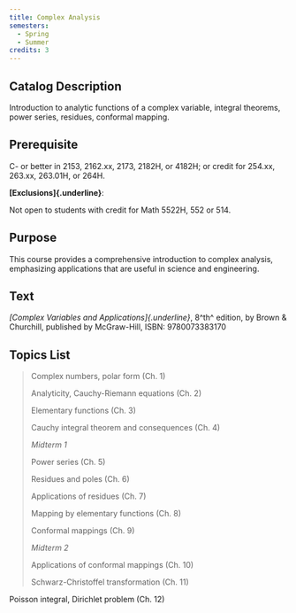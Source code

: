 ```yaml
---
title: Complex Analysis
semesters:
  - Spring
  - Summer
credits: 3
---
```


## Catalog Description

Introduction to analytic functions of a complex variable, integral
theorems, power series, residues, conformal mapping.

## Prerequisite

C- or better in 2153, 2162.xx, 2173, 2182H, or 4182H; or credit for
254.xx, 263.xx, 263.01H, or 264H.

**[Exclusions]{.underline}**:

Not open to students with credit for Math 5522H, 552 or 514.

## Purpose

This course provides a comprehensive introduction to complex analysis,
emphasizing applications that are useful in science and engineering.

## Text

*[Complex Variables and Applications]{.underline}*, 8^th^ edition, by
Brown & Churchill, published by McGraw-Hill, ISBN: 9780073383170

## Topics List

> Complex numbers, polar form (Ch. 1)
>
> Analyticity, Cauchy-Riemann equations (Ch. 2)
>
> Elementary functions (Ch. 3)
>
> Cauchy integral theorem and consequences (Ch. 4)
>
> *Midterm 1*
>
> Power series (Ch. 5)
>
> Residues and poles (Ch. 6)
>
> Applications of residues (Ch. 7)
>
> Mapping by elementary functions (Ch. 8)
>
> Conformal mappings (Ch. 9)
>
> *Midterm 2*
>
> Applications of conformal mappings (Ch. 10)
>
> Schwarz-Christoffel transformation (Ch. 11)

Poisson integral, Dirichlet problem (Ch. 12)
